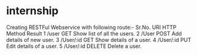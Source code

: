 # internship
Creating RESTFul Webservice with following route:-
Sr.No. 	URI 	HTTP Method  	Result
1 	    /user          GET                   Show list of all the users.
2 	    /User          POST                Add details of new user.
3 	    /User/:id     GET                  Show details of a user.
4 	    /User/:id 	PUT                  Edit details of a user.
5 	    /User/:id 	DELETE            Delete a user.
